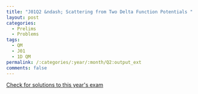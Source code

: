 ```yaml
---
title: "J01Q2 &ndash; Scattering from Two Delta Function Potentials "
layout: post
categories:
  - Prelims
  - Problems
tags:
  - QM
  - J01
  - 1D QM
permalink: /:categories/:year/:month/Q2:output_ext
comments: false
---
```

<object data="2001J2Q.pdf" type="application/pdf" width="100%" height="500"></object>
<div class="message"><a href='https://princetonprelim.com/prelim/6/'>Check for solutions to this year's exam</a></div>